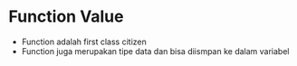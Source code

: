 # Function Value
- Function adalah first class citizen
- Function juga merupakan tipe data dan bisa diismpan ke dalam variabel
